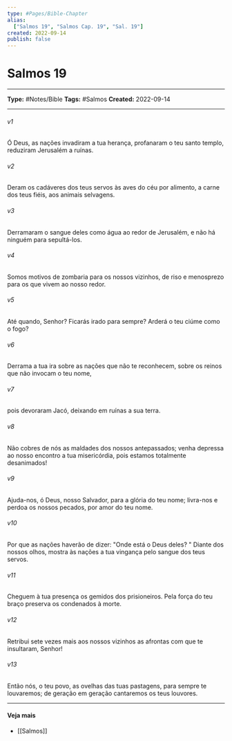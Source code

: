 ```yaml
---
type: #Pages/Bible-Chapter
alias:
  ["Salmos 19", "Salmos Cap. 19", "Sal. 19"]
created: 2022-09-14
publish: false
---
```


# Salmos 19

---

**Type:** #Notes/Bible
**Tags:** #Salmos
**Created:** 2022-09-14

---

###### v1
Ó Deus, as nações invadiram a tua herança, profanaram o teu santo templo, reduziram Jerusalém a ruínas.
###### v2
Deram os cadáveres dos teus servos às aves do céu por alimento, a carne dos teus fiéis, aos animais selvagens.
###### v3
Derramaram o sangue deles como água ao redor de Jerusalém, e não há ninguém para sepultá-los.
###### v4
Somos motivos de zombaria para os nossos vizinhos, de riso e menosprezo para os que vivem ao nosso redor.
###### v5
Até quando, Senhor? Ficarás irado para sempre? Arderá o teu ciúme como o fogo?
###### v6
Derrama a tua ira sobre as nações que não te reconhecem, sobre os reinos que não invocam o teu nome,
###### v7
pois devoraram Jacó, deixando em ruínas a sua terra.
###### v8
Não cobres de nós as maldades dos nossos antepassados; venha depressa ao nosso encontro a tua misericórdia, pois estamos totalmente desanimados!
###### v9
Ajuda-nos, ó Deus, nosso Salvador, para a glória do teu nome; livra-nos e perdoa os nossos pecados, por amor do teu nome.
###### v10
Por que as nações haverão de dizer: "Onde está o Deus deles? " Diante dos nossos olhos, mostra às nações a tua vingança pelo sangue dos teus servos.
###### v11
Cheguem à tua presença os gemidos dos prisioneiros. Pela força do teu braço preserva os condenados à morte.
###### v12
Retribui sete vezes mais aos nossos vizinhos as afrontas com que te insultaram, Senhor!
###### v13
Então nós, o teu povo, as ovelhas das tuas pastagens, para sempre te louvaremos; de geração em geração cantaremos os teus louvores.


---

#### Veja mais

- [[Salmos]]
